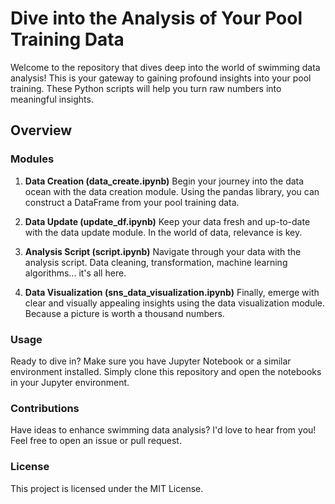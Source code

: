 # Dive into the Analysis of Your Pool Training Data

Welcome to the repository that dives deep into the world of swimming data analysis! This is your gateway to gaining profound insights into your pool training. These Python scripts will help you turn raw numbers into meaningful insights.

## Overview

### Modules

1. **Data Creation (data_create.ipynb)**
   Begin your journey into the data ocean with the data creation module. Using the pandas library, you can construct a DataFrame from your pool training data.

2. **Data Update (update_df.ipynb)**
   Keep your data fresh and up-to-date with the data update module. In the world of data, relevance is key.

3. **Analysis Script (script.ipynb)**
   Navigate through your data with the analysis script. Data cleaning, transformation, machine learning algorithms... it's all here.

4. **Data Visualization (sns_data_visualization.ipynb)**
   Finally, emerge with clear and visually appealing insights using the data visualization module. Because a picture is worth a thousand numbers.

### Usage

Ready to dive in? Make sure you have Jupyter Notebook or a similar environment installed. Simply clone this repository and open the notebooks in your Jupyter environment.

### Contributions

Have ideas to enhance swimming data analysis? I'd love to hear from you! Feel free to open an issue or pull request.

### License

This project is licensed under the MIT License.
